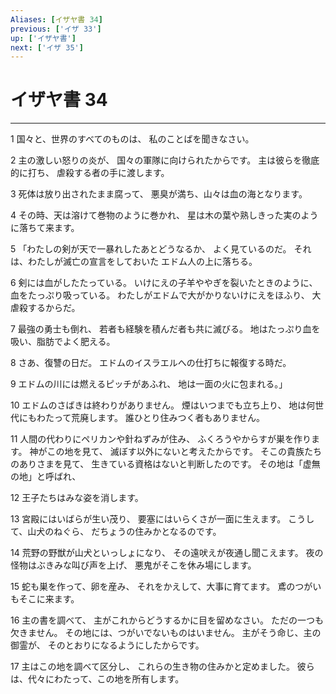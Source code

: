 ```yaml
---
Aliases: [イザヤ書 34]
previous: ['イザ 33']
up: ['イザヤ書']
next: ['イザ 35']
---
```

# イザヤ書 34

***




1 
国々と、世界のすべてのものは、 私のことばを聞きなさい。 



2 
主の激しい怒りの炎が、 国々の軍隊に向けられたからです。 主は彼らを徹底的に打ち、 虐殺する者の手に渡します。 



3 
死体は放り出されたまま腐って、 悪臭が満ち、山々は血の海となります。 



4 
その時、天は溶けて巻物のように巻かれ、 星は木の葉や熟しきった実のように落ちて来ます。 



5 
「わたしの剣が天で一暴れしたあとどうなるか、 よく見ているのだ。 それは、わたしが滅亡の宣言をしておいた エドム人の上に落ちる。 



6 
剣には血がしたたっている。 いけにえの子羊ややぎを裂いたときのように、 血をたっぷり吸っている。 わたしがエドムで大がかりないけにえをほふり、 大虐殺するからだ。 



7 
最強の勇士も倒れ、 若者も経験を積んだ者も共に滅びる。 地はたっぷり血を吸い、脂肪でよく肥える。 



8 
さあ、復讐の日だ。 エドムのイスラエルへの仕打ちに報復する時だ。 



9 
エドムの川には燃えるピッチがあふれ、 地は一面の火に包まれる。」 



10 
エドムのさばきは終わりがありません。 煙はいつまでも立ち上り、 地は何世代にもわたって荒廃します。 誰ひとり住みつく者もありません。 



11 
人間の代わりにペリカンや針ねずみが住み、 ふくろうやからすが巣を作ります。 神がこの地を見て、 滅ぼす以外にないと考えたからです。 そこの貴族たちのありさまを見て、 生きている資格はないと判断したのです。 その地は「虚無の地」と呼ばれ、 



12 
王子たちはみな姿を消します。 



13 
宮殿にはいばらが生い茂り、 要塞にはいらくさが一面に生えます。 こうして、山犬のねぐら、 だちょうの住みかとなるのです。 



14 
荒野の野獣が山犬といっしょになり、 その遠吠えが夜通し聞こえます。 夜の怪物はぶきみな叫び声を上げ、 悪鬼がそこを休み場にします。 



15 
蛇も巣を作って、卵を産み、 それをかえして、大事に育てます。 鳶のつがいもそこに来ます。 



16 
主の書を調べて、 主がこれからどうするかに目を留めなさい。 ただの一つも欠きません。 その地には、つがいでないものはいません。 主がそう命じ、主の御霊が、 そのとおりになるようにしたからです。 



17 
主はこの地を調べて区分し、 これらの生き物の住みかと定めました。 彼らは、代々にわたって、この地を所有します。
